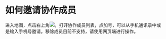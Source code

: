 # 如何邀请协作成员

进入地图，点击右上角![](http://pic.dituwuyou.com/map%2Fpicture%2Fmobile%2Fmsettings.png)，打开协作成员列表，点加号，可以从手机通讯录中或是输入手机号邀请。移除成员目前不支持，请使用网页端进行操作。

